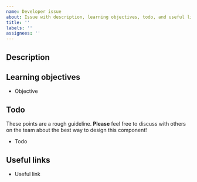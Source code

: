 ```yaml
---
name: Developer issue
about: Issue with description, learning objectives, todo, and useful links
title: ''
labels: ''
assignees: ''
---
```


## Description

## Learning objectives

- Objective

## Todo

These points are a rough guideline. **Please** feel free to discuss with others on the team about the best way to design this component!

- Todo

## Useful links

- Useful link

<!--
Template sourced from https://github.com/hack4impact-uiuc/falling-fruit
Shoutout to the wonderful FF team!
-->